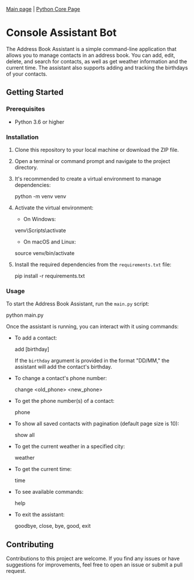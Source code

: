 [Main page](https://github.com/Nikita-devel) | [Python Core Page](https://github.com/Nikita-devel/Python_Core)

# Console Assistant Bot

The Address Book Assistant is a simple command-line application that allows you to manage contacts in an address book. You can add, edit, delete, and search for contacts, as well as get weather information and the current time. The assistant also supports adding and tracking the birthdays of your contacts.

## Getting Started

### Prerequisites

- Python 3.6 or higher

### Installation

1. Clone this repository to your local machine or download the ZIP file.

2. Open a terminal or command prompt and navigate to the project directory.

3. It's recommended to create a virtual environment to manage dependencies:

   python -m venv venv


4. Activate the virtual environment:

   - On Windows:

   venv\Scripts\activate


   - On macOS and Linux:

   source venv/bin/activate


5. Install the required dependencies from the `requirements.txt` file:

   pip install -r requirements.txt


### Usage

To start the Address Book Assistant, run the `main.py` script:

python main.py


Once the assistant is running, you can interact with it using commands:

- To add a contact:

  add <name> <phone> [birthday]

  If the `birthday` argument is provided in the format "DD/MM," the assistant will add the contact's birthday.

- To change a contact's phone number:

  change <name> <old_phone> <new_phone>


- To get the phone number(s) of a contact:

  phone <name>


- To show all saved contacts with pagination (default page size is 10):

  show all


- To get the current weather in a specified city:

  weather <city>


- To get the current time:

  time


- To see available commands:

  help


- To exit the assistant:

  goodbye, close, bye, good, exit


## Contributing

Contributions to this project are welcome. If you find any issues or have suggestions for improvements, feel free to open an issue or submit a pull request.

